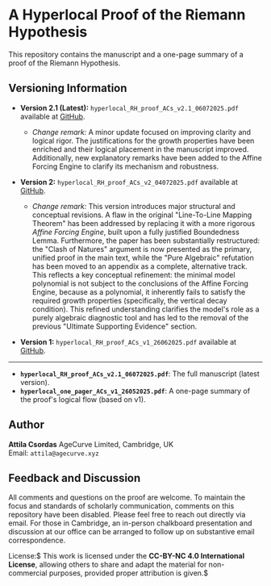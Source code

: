 # A Hyperlocal Proof of the Riemann Hypothesis

This repository contains the manuscript and a one-page summary of a proof of the Riemann Hypothesis.

## Versioning Information

* **Version 2.1 (Latest):** `hyperlocal_RH_proof_ACs_v2.1_06072025.pdf` available at [GitHub](https://github.com/attila-ac/hyperlocal).
    * *Change remark:* A minor update focused on improving clarity and logical rigor. The justifications for the growth properties have been enriched and their logical placement in the manuscript improved. Additionally, new explanatory remarks have been added to the Affine Forcing Engine to clarify its mechanism and robustness.

* **Version 2:** `hyperlocal_RH_proof_ACs_v2_04072025.pdf` available at [GitHub](https://github.com/attila-ac/hyperlocal).
    * *Change remark:* This version introduces major structural and conceptual revisions. A flaw in the original "Line-To-Line Mapping Theorem" has been addressed by replacing it with a more rigorous *Affine Forcing Engine*, built upon a fully justified Boundedness Lemma. Furthermore, the paper has been substantially restructured: the "Clash of Natures" argument is now presented as the primary, unified proof in the main text, while the "Pure Algebraic" refutation has been moved to an appendix as a complete, alternative track. This reflects a key conceptual refinement: the minimal model polynomial is not subject to the conclusions of the Affine Forcing Engine, because as a polynomial, it inherently fails to satisfy the required growth properties (specifically, the vertical decay condition). This refined understanding clarifies the model's role as a purely algebraic diagnostic tool and has led to the removal of the previous "Ultimate Supporting Evidence" section.

* **Version 1:** `hyperlocal_RH_proof_ACs_v1_26062025.pdf` available at [GitHub](https://github.com/attila-ac/hyperlocal).

---

* **`hyperlocal_RH_proof_ACs_v2.1_06072025.pdf`**: The full manuscript (latest version).
* **`hyperlocal_one_pager_ACs_v1_26052025.pdf`**: A one-page summary of the proof's logical flow (based on v1).


## Author

**Attila Csordas** AgeCurve Limited, Cambridge, UK  
Email: `attila@agecurve.xyz`

## Feedback and Discussion

All comments and questions on the proof are welcome. To maintain the focus and standards of scholarly communication, comments on this repository have been disabled. Please feel free to reach out directly via email. For those in Cambridge, an in-person chalkboard presentation and discussion at our office can be arranged to follow up on substantive email correspondence.

License:$
This work is licensed under the **CC-BY-NC 4.0 International License**, allowing others to share and adapt the material for non-commercial purposes, provided proper attribution is given.$

